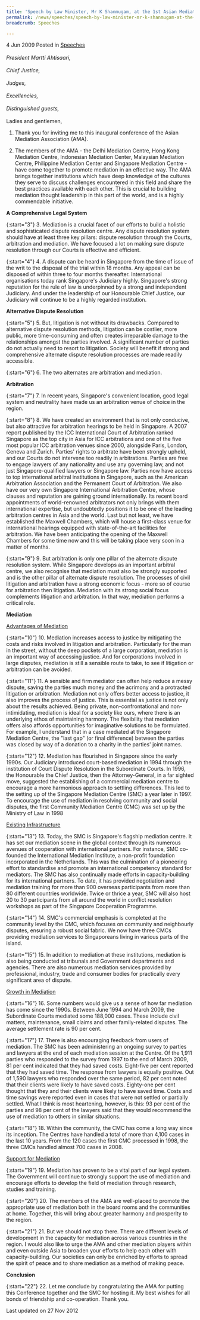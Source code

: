 ```yaml
---
title: 'Speech by Law Minister, Mr K Shanmugam, at the 1st Asian Mediation Association Conference, “Mediation Diversity - Asia & Beyond”'
permalink: /news/speeches/speech-by-law-minister-mr-k-shanmugam-at-the-1st-asian-mediation-association-conference/
breadcrumb: Speeches

---
```




4 Jun 2009 Posted in [Speeches](/news/speeches)
<br>  
*President Martti Ahtisaari,* 
<br>  
*Chief Justice,* 
<br>  
*Judges,* 
<br>  
*Excellencies,* 
<br>  
*Distinguished guests,*
<br>  
Ladies and gentlemen, 
<br>  


1. Thank you for inviting me to this inaugural conference of the Asian Mediation Association (AMA). 

2. The members of the AMA - the Delhi Mediation Centre, Hong Kong Mediation Centre, Indonesian Mediation Center, Malaysian Mediation Centre, Philippine Mediation Center and Singapore Mediation Centre - have come together to promote mediation in an effective way.  The AMA brings together institutions which have deep knowledge of the cultures they serve to discuss challenges encountered in this field and share the best practices available with each other.  This is crucial to building mediation thought leadership in this part of the world, and is a highly commendable initiative.   

**A Comprehensive Legal System**

{:start="3"}
3. Mediation is a crucial facet of our efforts to build a holistic and sophisticated dispute resolution centre.  Any dispute resolution system should have at least three key pillars: dispute resolution through the Courts, arbitration and mediation.  We have focused a lot on making sure dispute resolution through our Courts is effective and efficient.   

{:start="4"}
4. A dispute can be heard in Singapore from the time of issue of the writ to the disposal of the trial within 18 months.  Any appeal can be disposed of within three to four months thereafter.  International organisations today rank Singapore's Judiciary highly.  Singapore's strong reputation for the rule of law is underpinned by a strong and independent Judiciary.  And under the leadership of our Honourable Chief Justice, our Judiciary will continue to be a highly regarded institution.


 **Alternative Dispute Resolution**
 
{:start="5"} 
5. But, litigation is not without its drawbacks.  Compared to alternative dispute resolution methods, litigation can be costlier, more public, more time-consuming and often creates irreparable damage to the relationships amongst the parties involved.  A significant number of parties do not actually need to resort to litigation.  Society will benefit if strong and comprehensive alternate dispute resolution processes are made readily accessible.

{:start="6"}
6. The two alternates are arbitration and mediation.

**Arbitration** 

{:start="7"}
7. In recent years, Singapore's convenient location, good legal system and neutrality have made us an arbitration venue of choice in the region.

{:start="8"}
8. We have created an environment that is not only conducive, but also attractive for arbitration hearings to be held in Singapore.  A 2007 report published by the ICC International Court of Arbitration ranked Singapore as the top city in Asia for ICC arbitrations and one of the five most popular ICC arbitration venues since 2000, alongside Paris, London, Geneva and Zurich.  Parties' rights to arbitrate have been strongly upheld, and our Courts do not intervene too readily in arbitrations.  Parties are free to engage lawyers of any nationality and use any governing law, and not just Singapore-qualified lawyers or Singapore law.  Parties now have access to top international arbitral institutions in Singapore, such as the American Arbitration Association and the Permanent Court of Arbitration.  We also have our very own Singapore International Arbitration Centre, whose clauses and reputation are gaining ground internationally.  Its recent board appointments of world-renowned arbitrators not only brings with them international expertise, but undoubtedly positions it to be one of the leading arbitration centres in Asia and the world.  Last but not least, we have established the Maxwell Chambers, which will house a first-class venue for international hearings equipped with state-of-the-art facilities for arbitration.  We have been anticipating the opening of the Maxwell Chambers for some time now and this will be taking place very soon in a matter of months. 

{:start="9"}
9. But arbitration is only one pillar of the alternate dispute resolution system. While Singapore develops as an important arbitral centre, we also recognise that mediation must also be strongly supported and is the other pillar of alternate dispute resolution. The processes of civil litigation and arbitration have a strong economic focus - more so of course for arbitration then litigation.  Mediation with its strong social focus complements litigation and arbitration.   In that way, mediation performs a critical role.

**Mediation**

<u>Advantages of Mediation</u>

{:start="10"}
10. Mediation increases access to justice by mitigating the costs and risks involved in litigation and arbitration. Particularly for the man in the street, without the deep pockets of a large corporation, mediation is an important way of accessing justice. And for corporations involved in large disputes, mediation is still a sensible route to take, to see if litigation or arbitration can be avoided.

{:start="11"}
11. A sensible and firm mediator can often help reduce a messy dispute, saving the parties much money and the acrimony and a protracted litigation or arbitration.  Mediation not only offers better access to justice, it also improves the process of justice.  This is essential as justice is not only about the results achieved.  Being private, non-confrontational and non-intimidating, mediation is ideal for a society like ours, where there is an underlying ethos of maintaining harmony.  The flexibility that mediation offers also affords opportunities for imaginative solutions to be formulated.  For example, I understand that in a case mediated at the Singapore Mediation Centre, the "last gap" (or final difference) between the parties was closed by way of a donation to a charity in the parties' joint names. 

{:start="12"}
12. Mediation has flourished in Singapore since the early 1990s.  Our Judiciary introduced court-based mediation in 1994 through the institution of Court Dispute Resolution in the Subordinate Courts.  In 1996, the Honourable the Chief Justice, then the Attorney-General, in a far sighted move, suggested the establishing of a commercial mediation centre to encourage a more harmonious approach to settling differences.  This led to the setting up of the Singapore Mediation Centre (SMC) a year later in 1997.  To encourage the use of mediation in resolving community and social disputes, the first Community Mediation Centre (CMC) was set up by the Ministry of Law in 1998


<u>Existing Infrastructure</u>

{:start="13"}
13. Today, the SMC is Singapore's flagship mediation centre. It has set our mediation scene in the global context through its numerous avenues of cooperation with international partners.  For instance, SMC co-founded the International Mediation Institute, a non-profit foundation incorporated in the Netherlands.  This was the culmination of a pioneering effort to standardise and promote an international competency standard for mediators.  The SMC has also continually made efforts in capacity-building for its international partners.  To date, it has provided negotiation and mediation training for more than 900 overseas participants from more than 80 different countries worldwide.  Twice or thrice a year, SMC will also host 20 to 30 participants from all around the world in conflict resolution workshops as part of the Singapore Cooperation Programme.

{:start="14"}
14. SMC's commercial emphasis is completed at the community level by the CMC, which focuses on community and neighbourly disputes, ensuring a robust social fabric. We now have three CMCs providing mediation services to Singaporeans living in various parts of the island. 

{:start="15"}
15. In addition to mediation at these institutions, mediation is also being conducted at tribunals and Government departments and agencies.  There are also numerous mediation services provided by professional, industry, trade and consumer bodies for practically every significant area of dispute. 

<u>Growth in Mediation</u>

{:start="16"}
16. Some numbers would give us a sense of how far mediation has come since the 1990s.  Between June 1994 and March 2009, the Subordinate Courts mediated some 188,000 cases.  These include civil matters, maintenance, small claims and other family-related disputes.  The average settlement rate is 90 per cent.  

{:start="17"}
17. There is also encouraging feedback from users of mediation.  The SMC has been administering an ongoing survey to parties and lawyers at the end of each mediation session at the Centre.  Of the 1,911 parties who responded to the survey from 1997 to the end of March 2009, 81 per cent indicated that they had saved costs.  Eight-five per cent reported that they had saved time.  The response from lawyers is equally positive.  Out of 1,590 lawyers who responded over the same period, 82 per cent noted that their clients were likely to have saved costs.  Eighty-one per cent thought that they and their clients were likely to have saved time.  Costs and time savings were reported even in cases that were not settled or partially settled.  What I think is most heartening, however, is this: 93 per cent of the parties and 98 per cent of the lawyers said that they would recommend the use of mediation to others in similar situations.

{:start="18"}
18. Within the community, the CMC has come a long way since its inception.  The Centres have handled a total of more than 4,100 cases in the last 10 years.  From the 120 cases the first CMC processed in 1998, the three CMCs handled almost 700 cases in 2008. 

<u>Support for Mediation</u>

{:start="19"}
19. Mediation has proven to be a vital part of our legal system.  The Government will continue to strongly support the use of mediation and encourage efforts to develop the field of mediation through research, studies and training. 

{:start="20"}
20. The members of the AMA are well-placed to promote the appropriate use of mediation both in the board rooms and the communities at home.  Together, this will bring about greater harmony and prosperity to the region. 

{:start="21"}
21. But we should not stop there.  There are different levels of development in the capacity for mediation across various countries in the region.  I would also like to urge the AMA and other mediation players within and even outside Asia to broaden your efforts to help each other with capacity-building.  Our societies can only be enriched by efforts to spread the spirit of peace and to share mediation as a method of making peace.

**Conclusion**

{:start="22"}
22. Let me conclude by congratulating the AMA for putting this Conference together and the SMC for hosting it. My best wishes for all bonds of friendship and co-operation.  Thank you.

<p class="right-side-updated">Last updated on 27 Nov 2012</p>
